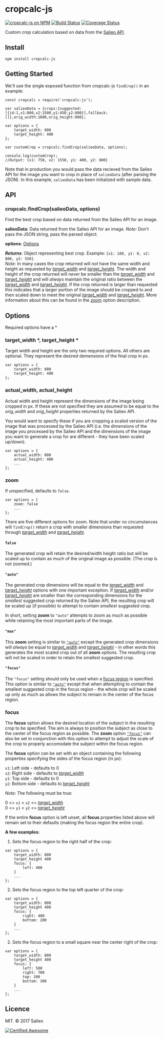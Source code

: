 # cropcalc-js

[![cropcalc-js on NPM](https://img.shields.io/npm/v/cropcalc-js.svg?style=flat-square)](https://www.npmjs.com/package/cropcalc-js) [![Build Status](https://img.shields.io/travis/salieo/cropcalc-js.svg?style=flat-square)](https://travis-ci.org/salieo/cropcalc-js)  [![Coverage Status](https://img.shields.io/coveralls/github/salieo/cropcalc-js.svg?style=flat-square)](https://coveralls.io/github/salieo/cropcalc-js?branch=master)

Custom crop calculation based on data from the [Salieo API](https://www.salieo.com).

## Install

```
npm install cropcalc-js
```

## Getting Started

We'll use the single exposed function from cropcalc-js `findCrop()` in an example:

```
const cropcalc = require('cropcalc-js');

var salieoData = {crops:{suggested:[{id:1,x1:800,x2:1500,y1:450,y2:800}],fallback:[]},orig_width:1600,orig_height:800};

var options = {
    target_width: 800
    target_height: 400
};

var customCrop = cropcalc.findCrop(salieoData, options);

console.log(customCrop);
//Output: {x1: 750, x2: 1550, y1: 400, y2: 800}
```

Note that in production you would pass the data recieved from the Salieo API for the image you want to crop in place of `salieoData` (after parsing the JSON). In this example, `salieoData` has been initialized with sample data.

## API

### cropcalc.findCrop(salieoData, options)
Find the best crop based on data returned from the Salieo API for an image.

**salieoData**: Data returned from the Salieo API for an image. *Note:* Don't pass the JSON string, pass the parsed object.

**options**: [Options](#options)

***Returns***: Object representing best crop. Example: `{x1: 100, y1: 0, x2: 800, y2: 550}`.  
*Note*: In many cases the crop returned will *not* have the same width and height as requested by [*target_width*](#target_width--target_height-) and [*target_height*](#target_width--target_height-). The width and height of the crop returned will *never* be smaller than the [*target_width*](#target_width--target_height-) and [*target_height*](#target_width--target_height-) and will *always* maintain the original ratio between the [*target_width*](#target_width--target_height-) and [*target_height*](#target_width--target_height-). If the crop returned is larger than requested this indicates that a larger portion of the image should be cropped to and then scaled down to meet the original [*target_width*](#target_width--target_height-) and [*target_height*](#target_width--target_height-). More information about this can be found in the [zoom](#zoom) option description.

## Options

Required options have a *

### target_width *, target_height *
Target width and height are the only two required options. All others are optional. They represent the desired demensions of the final crop in px.

```
var options = {
    target_width: 800
    target_height: 400
};
```

### actual_width, actual_height
Actual width and height represent the dimensions of the image being cropped in px. If these are not specified they are assumed to be equal to the *orig_width* and *orig_height* properties returned by the Salieo API.

You would want to specify these if you are cropping a scaled version of the image that was processed by the Salieo API (i.e. the dimensions of the image you processed by the Salieo API and the dimensions of the image you want to generate a crop for are different - they have been scaled up/down).

```
var options = {
    actual_width: 800
    actual_height: 400
    ...
};
```

### zoom
If unspecified, defaults to `false`.

```
var options = {
    zoom: false
    ...
};
```

There are five different options for zoom. Note that under no circumstances will `findCrop()` return a crop with smaller dimensions than requested through [*target_width*](#target_width--target_height-) and [*target_height*](#target_width--target_height-).

#### `false`
The generated crop will retain the desired/width height ratio but will be scaled up to contain as much of the original image as possible. (The crop is not zoomed.)

#### `"auto"`
The generated crop dimensions will be equal to the [*target_width*](#target_width--target_height-) and [*target_height*](#target_width--target_height-) options with one important exception. If [*target_width*](#target_width--target_height-) and/or [*target_height*](#target_width--target_height-) are smaller than the corresponding dimensions for the *smallest* suggested crop returned by the Salieo API, the resulting crop will be scaled up (if possible) to attempt to contain *smallest* suggested crop.

In short, setting **zoom** to `"auto"` attempts to zoom as much as possible while retaining the most important parts of the image.

#### `"max"`
This **zoom** setting is similar to [`"auto"`](#auto) except the generated crop dimensions will *always* be equal to [*target_width*](#target_width--target_height-) and [*target_height*](#target_width--target_height-) - in other words this generates the most scaled crop out of all **zoom** options. The resulting crop will not be scaled in order to retain the smallest suggested crop.

#### `"focus"`
The `"focus"` setting should only be used when a [focus region](#focus-1) is specified. This option is similar to [`"auto"`](#auto) except that when attempting to contain the smallest suggested crop in the focus region - the whole crop will be scaled up only as much as allows the subject to remain in the center of the focus region.

### focus
The **focus** option allows the desired location of the subject in the resulting crop to be specified. The aim is always to position the subject as close to the center of the focus region as possible. The **zoom** option [`"focus"`](#focus) can also be set in conjunction with this option to attempt to adjust the scale of the crop to properly accomodate the subject within the focus region.

The **focus** option can be set with an object containing the following properties specifying the sides of the focus region (in px):

`x1`: Left side - defaults to 0  
`x2`: Right side - defaults to [*target_width*](#target_width--target_height-)  
`y1`: Top side - defaults to 0  
`y2`: Bottom side - defaults to [*target_height*](#target_width--target_height-)

*Note*: The following must be true:

0 <= `x1` < `x2` <= [*target_width*](#target_width--target_height-)  
0 <= `y1` < `y2` <= [*target_height*](#target_width--target_height-)

If the entire **focus** option is left unset, all **focus** properties listed above will remain set to their defaults (making the focus region the entire crop).

**A few examples:**

1. Sets the focus region to the right half of the crop:

```
var options = {
    target_width: 800
    target_height 400
    focus: {
        left: 400
    }
    ...
};
```

2. Sets the focus region to the top left quarter of the crop:

```
var options = {
    target_width: 800
    target_height 400
    focus: {
        right: 400
        bottom: 200
    }
    ...
};
```

2. Sets the focus region to a small square near the center right of the crop:

```
var options = {
    target_width: 800
    target_height 400
    focus: {
        left: 500
        right: 700
        top: 100
        bottom: 300
    }
    ...
};
```

## Licence

MIT. © 2017 Salieo

[![Certified Awesome](https://img.shields.io/badge/certified-awesome-orange.svg?style=flat-square)](https://www.salieo.com)

